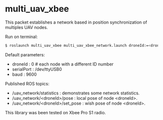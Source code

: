 # multi_uav_xbee

This packet establishes a network based in position synchronization of multiples UAV nodes.

Run on terminal:
```sh
$ roslaunch multi_uav_xbee multi_uav_xbee_network.launch droneId:=<droneId> serialPort:=<serialPort> baud:=<baud>
```

Default parameters:
 - droneId : 0 # each node with a different ID number
 - serialPort : /dev/ttyUSB0
 - baud : 9600

Published ROS topics:
 - /uav_network/statistics : demonstrates some network statistics.
 - /uav_network/\<droneId\>/pose : local pose of node \<droneId\>.
 - /uav_network/\<droneId\>/set\_pose : wish pose of node \<droneId\>.

This library was been tested on Xbee Pro S1 radio.
